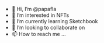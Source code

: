 - 👋 Hi, I’m @papafla
- 👀 I’m interested in NFTs
- 🌱 I’m currently learning Sketchbook
- 💞️ I’m looking to collaborate on  
- 📫 How to reach me ...

<!---
fipatual/fipatual is a ✨ special ✨ repository because its `README.md` (this file) appears on your GitHub profile.
You can click the Preview link to take a look at your changes.
--->
